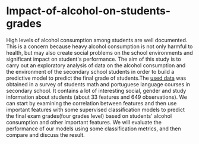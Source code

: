 # Impact-of-alcohol-on-students-grades
High levels of alcohol consumption among students are well documented. This is a concern because heavy alcohol consumption is not only harmful to health, but may also create social problems on the school environments and significant impact on student's performance. The aim of this study is to carry out an exploratory analysis of data on the alcohol consumption and the environment of the secondary school students in order to build a predictive model to predict the final grade of students.The [used data](https://www.kaggle.com/uciml/student-alcohol-consumption) was obtained in a survey of students math and portuguese language courses in secondary school. It contains a lot of interesting social, gender and study information about students (about 33 features and 649 observations). We can start by examining the correlation between features and then use important features with some supervised classification models to predict the final exam grades(four grades level) based on students' alcohol consumption and other important features. We will evaluate the performance of our models using some classification metrics, and then compare and discuss the result.
